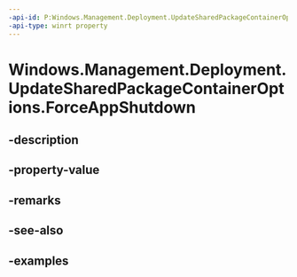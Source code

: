 ```yaml
---
-api-id: P:Windows.Management.Deployment.UpdateSharedPackageContainerOptions.ForceAppShutdown
-api-type: winrt property
---
```


# Windows.Management.Deployment.UpdateSharedPackageContainerOptions.ForceAppShutdown

<!--
public bool ForceAppShutdown { get; set; }
-->


## -description

## -property-value

## -remarks

## -see-also

## -examples


